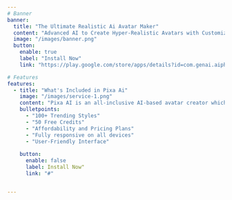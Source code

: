 ```yaml
---
# Banner
banner:
  title: "The Ultimate Realistic Ai Avatar Maker"
  content: "Advanced AI to Create Hyper-Realistic Avatars with Customizable Features for Virtual Worlds, Gaming, and Professional Applications."
  image: "/images/banner.png"
  button:
    enable: true
    label: "Install Now"
    link: "https://play.google.com/store/apps/details?id=com.genai.aiphotoeditor&hl=en&gl=US"

# Features
features:
  - title: "What's Included in Pixa Ai"
    image: "/images/service-1.png"
    content: "Pixa AI is an all-inclusive AI-based avatar creator which ensures that the users have a wide range of tools to produce and modify virtual human beings. This is what you will experience using Pixa AI."
    bulletpoints:
      - "100+ Trending Styles"
      - "50 Free Credits"
      - "Affordability and Pricing Plans"
      - "Fully responsive on all devices"
      - "User-Friendly Interface"
    
    button:
      enable: false
      label: Install Now"
      link: "#"


---
```

